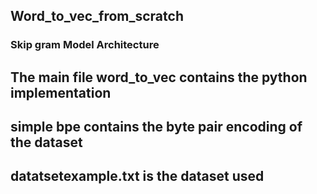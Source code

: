 ## Word_to_vec_from_scratch




### Skip gram Model Architecture


## The main file word_to_vec contains the python implementation

## simple bpe contains the byte pair encoding of the dataset

## datatsetexample.txt is the dataset used






